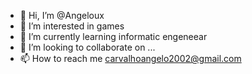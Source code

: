 - 👋 Hi, I’m @Angeloux
- 👀 I’m interested in games
- 🌱 I’m currently learning informatic engeneear
- 💞️ I’m looking to collaborate on ...
- 📫 How to reach me carvalhoangelo2002@gmail.com 

<!---
Angeloux/Angeloux is a ✨ special ✨ repository because its `README.md` (this file) appears on your GitHub profile.
You can click the Preview link to take a look at your changes.
--->
